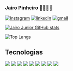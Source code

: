 ### Jairo Pinheiro 👩‍💻👩‍💻
[![Instagram](https://img.shields.io/badge/Instagram-E4405F?style=for-the-badge&logo=instagram&logoColor=white)](https://www.instagram.com/jairo3327) 
[![linkedin](https://img.shields.io/badge/LinkedIn-0077B5?style=for-the-badge&logo=linkedin&logoColor=white)](https://www.linkedin.com/in/jairo-pinheiro/)
[![gmail](https://img.shields.io/badge/Gmail-D14836?style=for-the-badge&logo=gmail&logoColor=white)](
)


[![Jairo Junior GitHub stats](https://github-readme-stats.vercel.app/api?username=jairopnhr&show_icons=true&theme=dracula)](https://github.com/jairopnhr/github-readme-stats)

![Top Langs](https://github-readme-stats.vercel.app/api/top-langs/?username=jairopnhr)
## Tecnologias 
<div>
<img loading="lazy" src="https://img.shields.io/badge/Java-ED8B00?style=for-the-badge&logo=openjdk&logoColor=white" target="_blank">
<img loading="lazy" src="https://img.shields.io/badge/PHP-777BB4?style=for-the-badge&logo=php&logoColor=white" target="_blank">
<img loading="lazy" src="https://img.shields.io/badge/TypeScript-007ACC?style=for-the-badge&logo=typescript&logoColor=white" target="_blank">
<img loading="lazy" src="https://img.shields.io/badge/React-20232A?style=for-the-badge&logo=react&logoColor=61DAFB" target="_blank">
<img loading="lazy" src="	https://img.shields.io/badge/React_Native-20232A?style=for-the-badge&logo=react&logoColor=61DAFB" target="_blank">
<img loading="lazy" src="https://img.shields.io/badge/Angular-DD0031?style=for-the-badge&logo=angular&logoColor=white" target="_blank">
<img loading="lazy" src="https://img.shields.io/badge/Spring-6DB33F?style=for-the-badge&logo=spring&logoColor=white" target="_blank">
<img loading="lazy" src="https://img.shields.io/badge/Laravel-FF2D20?style=for-the-badge&logo=laravel&logoColor=white" target="_blank">
<img loading="lazy" src="https://img.shields.io/badge/Next.js-000000?style=for-the-badge&logo=nextdotjs&logoColor=white" target="_blank">
</div>
